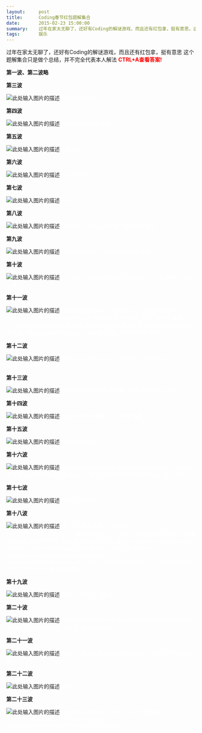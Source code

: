 ```yaml
---
layout:     post
title:      Coding春节红包题解集合
date:       2015-02-23 15:00:00
summary:    过年在家太无聊了，还好有Coding的解谜游戏，而且还有红包拿，挺有意思，这个题解集合只是做个总结，并不完全代表本人解法
tags:       娱乐
---
```


过年在家太无聊了，还好有Coding的解谜游戏，而且还有红包拿，挺有意思
这个题解集合只是做个总结，并不完全代表本人解法
<span style="color:red">**CTRL+A查看答案!**</span>

**第一波、第二波略**

**第三波**

![此处输入图片的描述][1]
<span style="color:white">
16进制转10进制
</span>

**第四波**

![此处输入图片的描述][2]
<span style="color:white">
Ascii String转10进制
</span>

**第五波**

![此处输入图片的描述][3]
<span style="color:white">
扫条形码
</span>

**第六波**

![此处输入图片的描述][4]
<span style="color:white">
BASE64解码
</span>

**第七波**

![此处输入图片的描述][5]
<span style="color:white">
A记录？
</span>

**第八波**

![此处输入图片的描述][6]
<span style="color:white">
URL解码，然后主键盘区上档区对应数字
</span>

**第九波**

![此处输入图片的描述][7]
<span style="color:white">
八进制转十进制，然后unix时间戳转换
</span>

**第十波**

![此处输入图片的描述][8]
<span style="color:white">
Vim录入，然后对照Roman Numerals Chart解码，最后运算
</span>

**第十一波**

![此处输入图片的描述][10]
<span style="color:white">
图转域名hongbao.coding.net，F12调试得到图片：hongbao.coding.net/1o6Hp13c.jpg
根据图片知百度网盘线索，其中分享地址为：pan.baidu.com/s/1o6Hp13c
密码为图片上的盲文，得到mp3为Morse code滴答音，用goldwave得到波形图，解的原文
最后16进制转10进制
</span>

**第十二波**

![此处输入图片的描述][11]
<span style="color:white">Geocaching decrypt：software.geocaching-sk.info/thailon/decryptor/
</span>

**第十三波**

![此处输入图片的描述][12]
<span style="color:white">
依次得到五组天干地支序号，然后60进制转10进制
</span>

**第十四波**

![此处输入图片的描述][13]
<span style="color:white">
汉朝容量单位 换算，统一单位为撮
</span>

**第十五波**

![此处输入图片的描述][15]
<span style="color:white">
各个字的笔画数
</span>

**第十六波**

![此处输入图片的描述][16]
<span style="color:white">
根据是否为边块/角块结合方向与右边位置对应，对应顺序及答案
其中6和9暂时无法确定，不过可以确定的是同为6或同为9，试一下即可
</span>

**第十七波**

![此处输入图片的描述][17]
<span style="color:white">
图片旋转180度
</span>

**第十八波**

![此处输入图片的描述][18]
<span style="color:white">
第一次扫码结合第十一波的地址：hongbao.coding.net/q.html
查看源码得到8个二维码，扫码得到BASE64串
根据源码提示或者BASE64->Hex结果知格式为wav
通过encoders-decoders.online-domain-tools.com得到wav文件或者html5 audio内嵌data uri
dialabc.com/sound/generate/index.html?pnum=1&auFormat=wavpcm8&toneLength=300&mtcontinue=Generate%20DTMF%20Tones 通过对比得到
</span>

**第十九波**

![此处输入图片的描述][21]
<span style="color:white">
翻转，然后拉丁文翻译
</span>

**第二十波**

![此处输入图片的描述][22]
<span style="color:white">
截区域图google image search知为星座信息且图片反转了180°
转为对应数字后（0-11）12进制转10进制
</span>

**第二十一波**

![此处输入图片的描述][23]
<span style="color:white">
九个点，每个坐标先16进制转10进制，然后计算8个线段长
</span>

**第二十二波**

![此处输入图片的描述][24]
<span style="color:white">
算盘
</span>

**第二十三波**

![此处输入图片的描述][25]
<span style="color:white">
这个我也总结不清了
结合下面两个链接看吧
ame.moe/index.php/2015/02/coding-end/
gist.github.com/vangie/497fcae30b326c8dac35
</span>


  [1]: https://dn-getlink.qbox.me/tpdcbuwstt9.png
  [2]: https://dn-getlink.qbox.me/hj4s57mn29.png
  [3]: https://dn-getlink.qbox.me/lxsmgrv0a4i.png
  [4]: https://dn-getlink.qbox.me/dixy6fajor.png
  [5]: https://dn-getlink.qbox.me/8592nkoi529.png
  [6]: https://dn-getlink.qbox.me/t3g4a87u8fr.png
  [7]: https://dn-getlink.qbox.me/tu6vrxdpldi.png
  [8]: https://dn-getlink.qbox.me/sogdyvz33di.png
  [10]: https://dn-getlink.qbox.me/gyptwigrpb9.png
  [11]: https://dn-getlink.qbox.me/ometoyiizfr.png
  [12]: https://dn-getlink.qbox.me/w9hfrw1att9.png
  [13]: https://dn-getlink.qbox.me/8ipkq6nipb9.png
  [15]: https://dn-getlink.qbox.me/msim68estt9.png
  [16]: https://dn-getlink.qbox.me/8brbrl766r.png
  [17]: https://dn-getlink.qbox.me/8mydqcfecdi.png
  [18]: https://dn-getlink.qbox.me/7xx0qeel8fr.png
  [21]: https://dn-getlink.qbox.me/eup36jemi.png
  [22]: https://dn-getlink.qbox.me/7qn0w8f47vi.png
  [23]: https://dn-getlink.qbox.me/gy6ab57b9.png
  [24]: https://dn-getlink.qbox.me/9xlcaxg8pvi.png
  [25]: https://dn-getlink.qbox.me/90pc88mpldi.png
